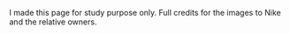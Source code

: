 
I made this page for study purpose only.
Full credits for the images to Nike and the relative owners.
